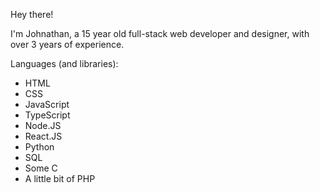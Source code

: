 Hey there!

I'm Johnathan, a 15 year old full-stack web developer and designer, with over 3 years of experience.

Languages (and libraries):
- HTML
- CSS
- JavaScript
- TypeScript
- Node.JS
- React.JS
- Python
- SQL
- Some C
- A little bit of PHP
